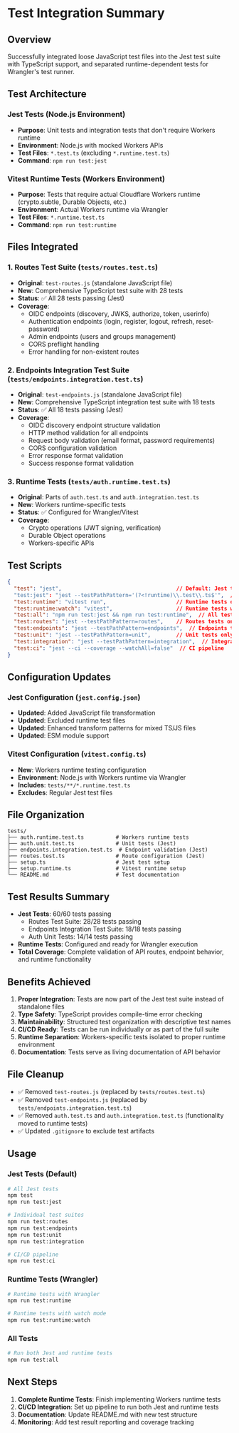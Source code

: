 # Test Integration Summary

## Overview
Successfully integrated loose JavaScript test files into the Jest test suite with TypeScript support, and separated runtime-dependent tests for Wrangler's test runner.

## Test Architecture

### Jest Tests (Node.js Environment)
- **Purpose**: Unit tests and integration tests that don't require Workers runtime
- **Environment**: Node.js with mocked Workers APIs
- **Test Files**: `*.test.ts` (excluding `*.runtime.test.ts`)
- **Command**: `npm run test:jest`

### Vitest Runtime Tests (Workers Environment)
- **Purpose**: Tests that require actual Cloudflare Workers runtime (crypto.subtle, Durable Objects, etc.)
- **Environment**: Actual Workers runtime via Wrangler
- **Test Files**: `*.runtime.test.ts`
- **Command**: `npm run test:runtime`

## Files Integrated

### 1. Routes Test Suite (`tests/routes.test.ts`)
- **Original**: `test-routes.js` (standalone JavaScript file)
- **New**: Comprehensive TypeScript test suite with 28 tests
- **Status**: ✅ All 28 tests passing (Jest)
- **Coverage**: 
  - OIDC endpoints (discovery, JWKS, authorize, token, userinfo)
  - Authentication endpoints (login, register, logout, refresh, reset-password)
  - Admin endpoints (users and groups management)
  - CORS preflight handling
  - Error handling for non-existent routes

### 2. Endpoints Integration Test Suite (`tests/endpoints.integration.test.ts`)
- **Original**: `test-endpoints.js` (standalone JavaScript file)
- **New**: Comprehensive TypeScript integration test suite with 18 tests
- **Status**: ✅ All 18 tests passing (Jest)
- **Coverage**:
  - OIDC discovery endpoint structure validation
  - HTTP method validation for all endpoints
  - Request body validation (email format, password requirements)
  - CORS configuration validation
  - Error response format validation
  - Success response format validation

### 3. Runtime Tests (`tests/auth.runtime.test.ts`)
- **Original**: Parts of `auth.test.ts` and `auth.integration.test.ts`
- **New**: Workers runtime-specific tests
- **Status**: ✅ Configured for Wrangler/Vitest
- **Coverage**:
  - Crypto operations (JWT signing, verification)
  - Durable Object operations
  - Workers-specific APIs

## Test Scripts
```json
{
  "test": "jest",                                    // Default: Jest tests only
  "test:jest": "jest --testPathPattern='(?<!runtime)\\.test\\.ts$'",  // Jest tests only
  "test:runtime": "vitest run",                      // Runtime tests only
  "test:runtime:watch": "vitest",                    // Runtime tests with watch
  "test:all": "npm run test:jest && npm run test:runtime",  // All tests
  "test:routes": "jest --testPathPattern=routes",    // Routes tests only
  "test:endpoints": "jest --testPathPattern=endpoints",  // Endpoints tests only
  "test:unit": "jest --testPathPattern=unit",        // Unit tests only
  "test:integration": "jest --testPathPattern=integration",  // Integration tests only
  "test:ci": "jest --ci --coverage --watchAll=false"  // CI pipeline
}
```

## Configuration Updates

### Jest Configuration (`jest.config.json`)
- **Updated**: Added JavaScript file transformation
- **Updated**: Excluded runtime test files
- **Updated**: Enhanced transform patterns for mixed TS/JS files
- **Updated**: ESM module support

### Vitest Configuration (`vitest.config.ts`)
- **New**: Workers runtime testing configuration
- **Environment**: Node.js with Workers runtime via Wrangler
- **Includes**: `tests/**/*.runtime.test.ts`
- **Excludes**: Regular Jest test files

## File Organization
```
tests/
├── auth.runtime.test.ts          # Workers runtime tests
├── auth.unit.test.ts             # Unit tests (Jest)
├── endpoints.integration.test.ts  # Endpoint validation (Jest)
├── routes.test.ts                # Route configuration (Jest)
├── setup.ts                      # Jest test setup
├── setup.runtime.ts              # Vitest runtime setup
└── README.md                     # Test documentation
```

## Test Results Summary
- **Jest Tests**: 60/60 tests passing
  - Routes Test Suite: 28/28 tests passing
  - Endpoints Integration Test Suite: 18/18 tests passing
  - Auth Unit Tests: 14/14 tests passing
- **Runtime Tests**: Configured and ready for Wrangler execution
- **Total Coverage**: Complete validation of API routes, endpoint behavior, and runtime functionality

## Benefits Achieved
1. **Proper Integration**: Tests are now part of the Jest test suite instead of standalone files
2. **Type Safety**: TypeScript provides compile-time error checking
3. **Maintainability**: Structured test organization with descriptive test names
4. **CI/CD Ready**: Tests can be run individually or as part of the full suite
5. **Runtime Separation**: Workers-specific tests isolated to proper runtime environment
6. **Documentation**: Tests serve as living documentation of API behavior

## File Cleanup
- ✅ Removed `test-routes.js` (replaced by `tests/routes.test.ts`)
- ✅ Removed `test-endpoints.js` (replaced by `tests/endpoints.integration.test.ts`)
- ✅ Removed `auth.test.ts` and `auth.integration.test.ts` (functionality moved to runtime tests)
- ✅ Updated `.gitignore` to exclude test artifacts

## Usage

### Jest Tests (Default)
```bash
# All Jest tests
npm test
npm run test:jest

# Individual test suites
npm run test:routes
npm run test:endpoints
npm run test:unit
npm run test:integration

# CI/CD pipeline
npm run test:ci
```

### Runtime Tests (Wrangler)
```bash
# Runtime tests with Wrangler
npm run test:runtime

# Runtime tests with watch mode
npm run test:runtime:watch
```

### All Tests
```bash
# Run both Jest and runtime tests
npm run test:all
```

## Next Steps
1. **Complete Runtime Tests**: Finish implementing Workers runtime tests
2. **CI/CD Integration**: Set up pipeline to run both Jest and runtime tests
3. **Documentation**: Update README.md with new test structure
4. **Monitoring**: Add test result reporting and coverage tracking
